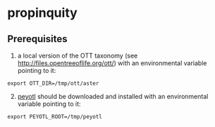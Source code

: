 # propinquity

## Prerequisites
  1. a local version of the OTT taxonomy (see http://files.opentreeoflife.org/ott/)
    with an environmental variable pointing to it:

    export OTT_DIR=/tmp/ott/aster

  2. [peyotl](https://github.com/OpenTreeOfLife/peyotl) should be downloaded and installed
    with an environmental variable pointing to it:

    export PEYOTL_ROOT=/tmp/peyotl